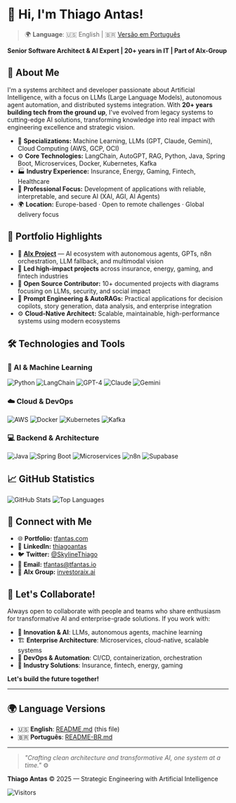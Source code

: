 # 👋 Hi, I'm Thiago Antas!

> 🌍 **Language**: 🇺🇸 English | 🇧🇷 [Versão em Português](README-BR.md)

**Senior Software Architect & AI Expert | 20+ years in IT | Part of AIx-Group**

## 🚀 About Me
I'm a systems architect and developer passionate about Artificial Intelligence, with a focus on LLMs (Large Language Models), autonomous agent automation, and distributed systems integration. With **20+ years building tech from the ground up**, I've evolved from legacy systems to cutting-edge AI solutions, transforming knowledge into real impact with engineering excellence and strategic vision.

- 🔬 **Specializations:** Machine Learning, LLMs (GPT, Claude, Gemini), Cloud Computing (AWS, GCP, OCI)
- ⚙️ **Core Technologies:** LangChain, AutoGPT, RAG, Python, Java, Spring Boot, Microservices, Docker, Kubernetes, Kafka
- 🏭 **Industry Experience:** Insurance, Energy, Gaming, Fintech, Healthcare
- 🎯 **Professional Focus:** Development of applications with reliable, interpretable, and secure AI (XAI, AGI, AI Agents)
- 🌍 **Location:** Europe-based · Open to remote challenges · Global delivery focus

## 🌟 Portfolio Highlights
- 🤖 **[AIx Project](https://github.com/tfantas)** — AI ecosystem with autonomous agents, GPTs, n8n orchestration, LLM fallback, and multimodal vision
- 🏢 **Led high-impact projects** across insurance, energy, gaming, and fintech industries
- 📂 **Open Source Contributor:** 10+ documented projects with diagrams focusing on LLMs, security, and social impact
- 🧠 **Prompt Engineering & AutoRAGs:** Practical applications for decision copilots, story generation, data analysis, and enterprise integration
- ⚙️ **Cloud-Native Architect:** Scalable, maintainable, high-performance systems using modern ecosystems

## 🛠️ Technologies and Tools

### **🤖 AI & Machine Learning**
![Python](https://img.shields.io/badge/Python-3.11-blue?logo=python)
![LangChain](https://img.shields.io/badge/LangChain-LLMs-yellowgreen)
![GPT-4](https://img.shields.io/badge/OpenAI-GPT--4-black?logo=openai)
![Claude](https://img.shields.io/badge/Anthropic-Claude-purple)
![Gemini](https://img.shields.io/badge/Google-Gemini-blue)

### **☁️ Cloud & DevOps**
![AWS](https://img.shields.io/badge/AWS-Cloud-orange?logo=amazonaws)
![Docker](https://img.shields.io/badge/Docker-Container-blue?logo=docker)
![Kubernetes](https://img.shields.io/badge/Kubernetes-Orchestration-326ce5?logo=kubernetes)
![Kafka](https://img.shields.io/badge/Apache-Kafka-black?logo=apachekafka)

### **💻 Backend & Architecture**
![Java](https://img.shields.io/badge/Java-ED8B00?logo=java&logoColor=white)
![Spring Boot](https://img.shields.io/badge/Spring_Boot-6DB33F?logo=spring-boot&logoColor=white)
![Microservices](https://img.shields.io/badge/Microservices-Architecture-green)
![n8n](https://img.shields.io/badge/n8n-Automation-orange?logo=n8n)
![Supabase](https://img.shields.io/badge/Supabase-Realtime-brightgreen?logo=supabase)

## 📈 GitHub Statistics
![GitHub Stats](https://github-readme-stats.vercel.app/api?username=tfantas&show_icons=true&theme=radical)
![Top Languages](https://github-readme-stats.vercel.app/api/top-langs/?username=tfantas&layout=compact&theme=radical)

## 🔗 Connect with Me

- 🌐 **Portfolio:** [tfantas.com](https://tfantas.com)
- 💼 **LinkedIn:** [thiagoantas](https://www.linkedin.com/in/thiagoantas/)
- 🐦 **Twitter:** [@SkylineThiago](https://twitter.com/SkylineThiago)
- 📧 **Email:** [tfantas@tfantas.io](mailto:tfantas@tfantas.io)
- 🤖 **AIx Group:** [investoraix.ai](https://tfantas.com)

## 🤝 Let's Collaborate!
Always open to collaborate with people and teams who share enthusiasm for transformative AI and enterprise-grade solutions. If you work with:

- 🚀 **Innovation & AI**: LLMs, autonomous agents, machine learning
- 🏗️ **Enterprise Architecture**: Microservices, cloud-native, scalable systems  
- 🔧 **DevOps & Automation**: CI/CD, containerization, orchestration
- 💼 **Industry Solutions**: Insurance, fintech, energy, gaming

**Let's build the future together!**

---

## 🌍 **Language Versions**

- 🇺🇸 **English**: [README.md](README.md) (this file)
- 🇧🇷 **Português**: [README-BR.md](README-BR.md)

---

> _"Crafting clean architecture and transformative AI, one system at a time."_ ⚙️

**Thiago Antas** © 2025 — Strategic Engineering with Artificial Intelligence

![Visitors](https://visitor-badge.laobi.icu/badge?page_id=tfantas.visitor-badge)
